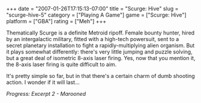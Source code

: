 +++
date = "2007-01-26T17:15:13-07:00"
title = "Scurge: Hive"
slug = "scurge-hive-5"
category = ["Playing A Game"]
game = ["Scurge: Hive"]
platform = ["GBA"]
rating = ["Meh"]
+++

Thematically Scurge is a definite Metroid ripoff.  Female bounty hunter, hired by an intergalactic military, fitted with a high-tech powersuit, sent to a secret planetary installation to fight a rapidly-multiplying alien organism.  But it plays somewhat differently: there's very little jumping and puzzle solving, but a great deal of isometric 8-axis laser firing.  Yes, now that you mention it, the 8-axis laser firing is quite difficult to aim.

It's pretty simple so far, but in that there's a certain charm of dumb shooting action.  I wonder if it will last...

<i>Progress: Excerpt 2 - Marooned</i>